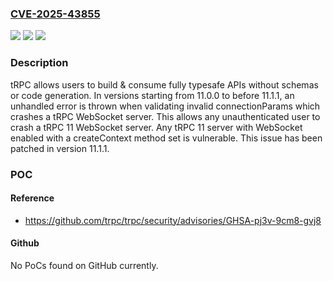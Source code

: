 ### [CVE-2025-43855](https://cve.mitre.org/cgi-bin/cvename.cgi?name=CVE-2025-43855)
![](https://img.shields.io/static/v1?label=Product&message=trpc&color=blue)
![](https://img.shields.io/static/v1?label=Version&message=%3D%20%3E%3D%2011.0.0%2C%20%3C%2011.1.1%20&color=brighgreen)
![](https://img.shields.io/static/v1?label=Vulnerability&message=CWE-248%3A%20Uncaught%20Exception&color=brighgreen)

### Description

tRPC allows users to build & consume fully typesafe APIs without schemas or code generation. In versions starting from 11.0.0 to before 11.1.1, an unhandled error is thrown when validating invalid connectionParams which crashes a tRPC WebSocket server. This allows any unauthenticated user to crash a tRPC 11 WebSocket server. Any tRPC 11 server with WebSocket enabled with a createContext method set is vulnerable. This issue has been patched in version 11.1.1.

### POC

#### Reference
- https://github.com/trpc/trpc/security/advisories/GHSA-pj3v-9cm8-gvj8

#### Github
No PoCs found on GitHub currently.

